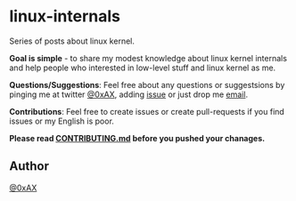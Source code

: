 linux-internals
===============

Series of posts about linux kernel.

**Goal is simple** - to share my modest knowledge about linux kernel internals and help people who interested in low-level stuff and linux kernel as me.

**Questions/Suggestions**: Feel free about any questions or suggestsions by pinging me at twitter [@0xAX](https://twitter.com/0xAX), adding [issue](https://github.com/0xAX/linux-internals/issues/new) or just drop me [email](anotherworldofworld@gmail.com).

**Contributions**: Feel free to create issues or create pull-requests if you find issues or my English is poor.

**Please read [CONTRIBUTING.md](https://github.com/0xAX/linux-insides/blob/master/CONTRIBUTING.md) before you pushed your chanages.**

Author
---------------

[@0xAX](https://twitter.com/0xAX)
